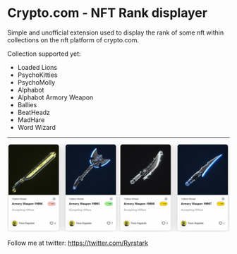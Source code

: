 # Crypto.com - NFT Rank displayer

Simple and unofficial extension used to display the rank of some nft within collections on the nft platform of crypto.com.

Collection supported yet:
* Loaded Lions
* PsychoKitties
* PsychoMolly
* Alphabot
* Alphabot Armory Weapon
* Ballies
* BeatHeadz
* MadHare
* Word Wizard

---------------

![result](other/sample.png)

Follow me at twitter: https://twitter.com/Ryrstark
